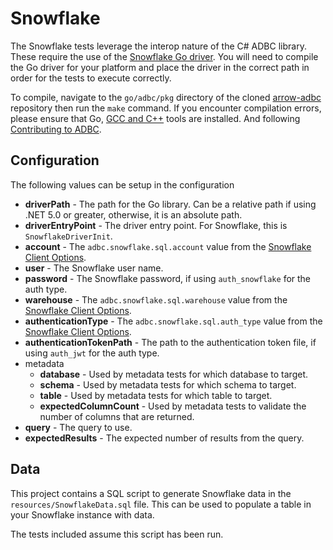 <!--

 Licensed to the Apache Software Foundation (ASF) under one or more
 contributor license agreements.  See the NOTICE file distributed with
 this work for additional information regarding copyright ownership.
 The ASF licenses this file to You under the Apache License, Version 2.0
 (the "License"); you may not use this file except in compliance with
 the License.  You may obtain a copy of the License at

    http://www.apache.org/licenses/LICENSE-2.0

 Unless required by applicable law or agreed to in writing, software
 distributed under the License is distributed on an "AS IS" BASIS,
 WITHOUT WARRANTIES OR CONDITIONS OF ANY KIND, either express or implied.
 See the License for the specific language governing permissions and
 limitations under the License.

-->

# Snowflake
The Snowflake tests leverage the interop nature of the C# ADBC library. These require the use of the [Snowflake Go driver](https://github.com/apache/arrow-adbc/tree/main/go/adbc/driver/snowflake). You will need to compile the Go driver for your platform and place the driver in the correct path in order for the tests to execute correctly.

To compile, navigate to the `go/adbc/pkg` directory of the cloned [arrow-adbc](https://github.com/apache/arrow-adbc) repository then run the `make` command.  If you encounter compilation errors, please ensure that Go, [GCC and C++](https://code.visualstudio.com/docs/cpp/config-mingw) tools are installed. And following [Contributing to ADBC](https://github.com/apache/arrow-adbc/blob/main/CONTRIBUTING.md#environment-setup).

## Configuration

The following values can be setup in the configuration

- **driverPath** - The path for the Go library. Can be a relative path if using .NET 5.0 or greater, otherwise, it is an absolute path.
- **driverEntryPoint** - The driver entry point. For Snowflake, this is `SnowflakeDriverInit`.
- **account** - The `adbc.snowflake.sql.account` value from the [Snowflake Client Options](https://arrow.apache.org/adbc/0.5.1/driver/snowflake.html#client-options).
- **user** - The Snowflake user name.
- **password** - The Snowflake password, if using `auth_snowflake` for the auth type.
- **warehouse** - The `adbc.snowflake.sql.warehouse` value from the [Snowflake Client Options](https://arrow.apache.org/adbc/0.5.1/driver/snowflake.html#client-options).
- **authenticationType** - The `adbc.snowflake.sql.auth_type` value from the [Snowflake Client Options](https://arrow.apache.org/adbc/0.5.1/driver/snowflake.html#client-options).
- **authenticationTokenPath** - The path to the authentication token file, if using `auth_jwt` for the auth type.
- metadata
  - **database** - Used by metadata tests for which database to target.
  - **schema** - Used by metadata tests for which schema to target.
  - **table** - Used by metadata tests for which table to target.
  - **expectedColumnCount** - Used by metadata tests to validate the number of columns that are returned.
- **query** - The query to use.
- **expectedResults** - The expected number of results from the query.

## Data
This project contains a SQL script to generate Snowflake data in the `resources/SnowflakeData.sql` file. This can be used to populate a table in your Snowflake instance with data.

The tests included assume this script has been run.
